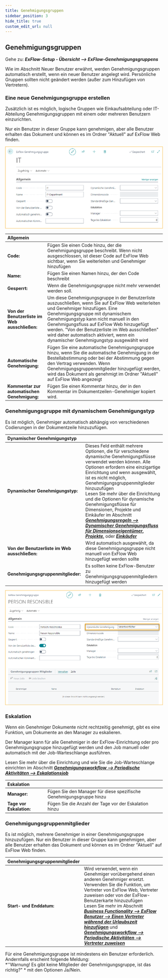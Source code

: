```yaml
---
title: Genehmigungsgruppen
sidebar_position: 3
hide_title: true
custom_edit_url: null
---
```

## Genehmigungsgruppen

Gehe zu: ***ExFlow-Setup - Übersicht --> ExFlow-Genehmigungsgruppens***

Wie im Abschnitt Neuer Benutzer erwähnt, werden Genehmigungsgruppen automatisch erstellt, wenn ein neuer Benutzer angelegt wird. Persönliche Gruppen sollten nicht geändert werden (außer zum Hinzufügen von Vertretern).

### Eine neue Genehmigungsgruppe erstellen

Zusätzlich ist es möglich, logische Gruppen wie Einkaufsabteilung oder IT-Abteilung Genehmigungsgruppen mit einem oder mehreren Benutzern einzurichten.

Nur ein Benutzer in dieser Gruppe kann genehmigen, aber alle Benutzer erhalten das Dokument und können es im Ordner "Aktuell" auf ExFlow Web finden.

![ExFlow Genehmigungsgruppenkarte](../../images/approval-group-001-header.png)

| Allgemein   |   |
|:-|:-|
|**Code:**                                  | Fügen Sie einen Code hinzu, der die Genehmigungsgruppe beschreibt. Wenn nicht ausgeschlossen, ist dieser Code auf ExFlow Web sichtbar, wenn Sie weiterleiten und Genehmiger hinzufügen
| **Name:**                                 | Fügen Sie einen Namen hinzu, der den Code beschreibt
| **Gesperrt:**                             | Wenn die Genehmigungsgruppe nicht mehr verwendet werden soll.
| **Von der Benutzerliste im Web ausschließen:** | Um diese Genehmigungsgruppe in der Benutzerliste auszuschließen, wenn Sie auf ExFlow Web weiterleiten und Genehmiger hinzufügen. Eine Genehmigungsgruppe mit dynamischem Genehmigungstyp kann nicht manuell in den Genehmigungsfluss auf ExFlow Web hinzugefügt werden. "Von der Benutzerliste im Web ausschließen" wird daher automatisch aktiviert, wenn ein dynamischer Genehmigungstyp ausgewählt wird
| **Automatische Genehmigung:**             | Fügen Sie eine automatische Genehmigungsgruppe hinzu, wenn Sie die automatische Genehmigung in der Bestellabstimmung oder bei der Abstimmung gegen den Vertrag verwenden. Wenn Genehmigungsgruppenmitglieder hinzugefügt werden, wird das Dokument als genehmigt im Ordner "Aktuell" auf ExFlow Web angezeigt
| **Kommentar zur automatischen Genehmigung:** | Fügen Sie einen Kommentar hinzu, der in den Kommentar im Dokumentzeilen-Genehmiger kopiert wird.

### Genehmigungsgruppe mit dynamischem Genehmigungstyp

Es ist möglich, Genehmiger automatisch abhängig von verschiedenen Codierungen in der Dokumentzeile hinzuzufügen.

| Dynamischer Genehmigungstyp   |   |
|:-|:-|
| **Dynamischer Genehmigungstyp:**          | Dieses Feld enthält mehrere Optionen, die für verschiedene dynamische Genehmigungsflüsse verwendet werden können. Alle Optionen erfordern eine einzigartige Einrichtung und wenn ausgewählt, ist es nicht möglich, Genehmigungsgruppenmitglieder hinzuzufügen   <br/> Lesen Sie mehr über die Einrichtung und die Optionen für dynamische Genehmigungsflüsse für Dimensionen, Projekte und Einkäufer im Abschnitt [***Genehmigungsregeln --> Dynamischer Genehmigungsfluss für Dimensionseigentümer,***](https://docs.signupsoftware.com/business-central/docs/user-manual/business-functionality/approval-rules#dynamic-approval-flow-for-dimension-owners) [***Projekte,***](https://docs.signupsoftware.com/business-central/docs/user-manual/business-functionality/approval-rules#dynamic-approval-flow-for-projects) oder [***Einkäufer***](https://docs.signupsoftware.com/business-central/docs/user-manual/business-functionality/approval-rules#dynamic-approval-flows-purchasers)
| **Von der Benutzerliste im Web ausschließen:** | Wird automatisch ausgewählt, da diese Genehmigungsgruppe nicht manuell von ExFlow Web hinzugefügt werden sollte
| **Genehmigungsgruppenmitglieder:**         | Es sollten keine ExFlow-Benutzer zu Genehmigungsgruppenmitgliedern hinzugefügt werden

![ExFlow Genehmigungsgruppe - Verantwortliche Person](../../images/approval-group-002-person-responsible.png)

### Eskalation

Wenn ein Genehmiger Dokumente nicht rechtzeitig genehmigt, gibt es eine Funktion, um Dokumente an den Manager zu eskalieren.

Der Manager kann für alle Genehmiger in der ExFlow-Einrichtung oder pro Genehmigungsgruppe hinzugefügt werden und den Job manuell oder automatisch mit der Job-Warteschlange ausführen.

Lesen Sie mehr über die Einrichtung und wie Sie die Job-Warteschlange einrichten im Abschnitt [***Genehmigungsworkflow --> Periodische Aktivitäten --> Eskalationsjob***](https://docs.signupsoftware.com/business-central/docs/user-manual/approval-workflow/periodic-activities#escalation-job)

| Eskalation   |   |
|:-|:-|
| **Manager:**                  | Fügen Sie den Manager für diese spezifische Genehmigungsgruppe hinzu
| **Tage vor Eskalation:**      | Fügen Sie die Anzahl der Tage vor der Eskalation hinzu

### Genehmigungsgruppenmitglieder

Es ist möglich, mehrere Genehmiger in einer Genehmigungsgruppe hinzuzufügen. Nur ein Benutzer in dieser Gruppe kann genehmigen, aber alle Benutzer erhalten das Dokument und können es im Ordner "Aktuell" auf ExFlow Web finden.

| Genehmigungsgruppenmitglieder   |   |
|:-|:-|
| **Start- und Enddatum:**        | Wird verwendet, wenn ein Genehmiger vorübergehend einen anderen Genehmiger ersetzt. Verwenden Sie die Funktion, um Vertreter von ExFlow Web, Vertreter zuweisen oder von der ExFlow-Benutzerkarte hinzuzufügen            <br/> Lesen Sie mehr im Abschnitt [***Business Functionality --> ExFlow Benutzer --> Einen Vertreter während der Urlaubszeit hinzufügen***](https://docs.signupsoftware.com/business-central/docs/user-manual/business-functionality/exflow-user#add-a-replacer-during-vacation-time) und [***Genehmigungsworkflow --> Periodische Aktivitäten --> Vertreter zuweisen***](https://docs.signupsoftware.com/business-central/docs/user-manual/approval-workflow/periodic-activities#assign-replacers)

Für eine Genehmigungsgruppe ist mindestens ein Benutzer erforderlich. Andernfalls erscheint folgende Meldung: <br/> *''Warnung! Es gibt keine Mitglieder der Genehmigungsgruppe, ist das richtig?" * mit den Optionen Ja/Nein.
